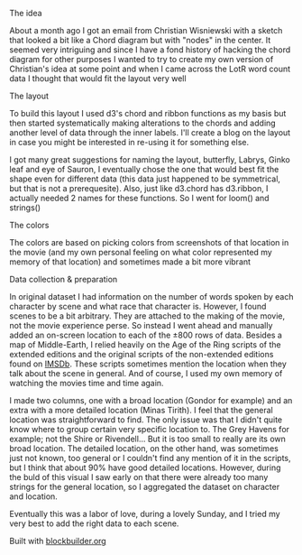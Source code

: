 The idea

About a month ago I got an email from Christian Wisniewski with a sketch that looked a bit like a Chord diagram but with "nodes" in the center. It seemed very intriguing and since I have a fond history of hacking the chord diagram for other purposes I wanted to try to create my own version of Christian's idea at some point and when I came across the LotR word count data I thought that would fit the layout very well

The layout

To build this layout I used d3's chord and ribbon functions as my basis but then started systematically making alterations to the chords and adding another level of data through the inner labels. I'll create a  blog on the layout in case you might be interested in re-using it for something else.

I got many great suggestions for naming the layout, butterfly, Labrys, Ginko leaf and eye of Sauron, I eventually chose the one that would best fit the shape even for different data (this data just happened to be symmetrical, but that is not a prerequesite). Also, just like d3.chord has d3.ribbon, I actually needed 2 names for these functions. So I went for loom() and strings()

The colors

The colors are based on picking colors from screenshots of that location in the movie (and my own personal feeling on what color represented my memory of that location) and sometimes made a bit more vibrant 

Data collection & preparation

In original dataset I had information on the number of words spoken by each character by scene and what race that character is. However, I found scenes to be a bit arbitrary. They are attached to the making of the movie, not the movie experience perse. So instead I went ahead and manually added an on-screen location to each of the ±800 rows of data. Besides a map of Middle-Earth, I relied heavily on the Age of the Ring scripts of the extended editions and the original scripts of the non-extended editions found on [IMSDb](http://www.imsdb.com/). These scripts sometimes mention the location when they talk about the scene in general. And of course, I used my own memory of watching the movies time and time again. 

I made two columns, one with a broad location (Gondor for example) and an extra with a more detailed location (Minas Tirith). I feel that the general location was straightforward to find. The only issue was that I didn't quite know where to group certain very specific location to. The Grey Havens for example; not the Shire or Rivendell... But it is too small to really are its own broad location. 
The detailed location, on the other hand, was sometimes just not known, too general or I couldn't find any mention of it in the scripts, but I think that about 90% have good detailed locations. However, during the buld of this visual I saw early on that there were already too many strings for the general location, so I aggregated the dataset on character and location.

Eventually this was a labor of love, during a lovely Sunday, and I tried my very best to add the right data to each scene.

Built with [blockbuilder.org](http://blockbuilder.org)